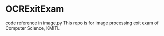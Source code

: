# OCRExitExam
code reference in image.py
This repo is for image processing exit exam of Computer Science, KMITL
